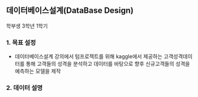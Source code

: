 ## 데이터베이스설계(DataBase Design)
학부생 3학년 1학기

### 1. 목표 설정
- 데이터베이스설계 강의에서 텀프로젝트를 위해 kaggle에서 제공하는 고객성격데이터를 통해 고객들의 성격을 분석하고 데이터를 바탕으로 향후 신규고객들의 성격을 예측하는 모델을 제작

### 2. 데이터 설명
